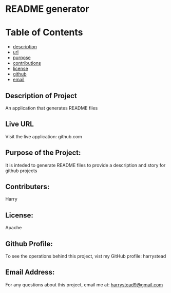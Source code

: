 # README generator

# Table of Contents

- [description](#description)
- [url](#url)
- [purpose](#purpose)
- [contributions](#contributions)
- [license](#license)
- [github](#github)
- [email](#email)

## Description of Project
An application that generates README files

## Live URL
Visit the live application:
github.com

## Purpose of the Project:
It is inteded to generate README files to provide a description and story for github projects

## Contributers:
Harry

## License:
Apache

## Github Profile:
To see the operations behind this project, vist my GitHub profile:
harrystead

## Email Address:
For any questions about this project, email me at:
harrystead9@gmail.com
    
